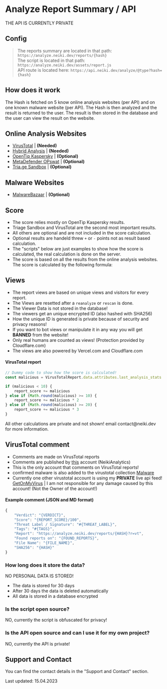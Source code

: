 # Analyze Report Summary / API

<p class="tip">THE API IS CURRENTLY PRIVATE</p>

## Config

  > The reports summary are located in that path: `https://analyze.neiki.dev/reports/{hash}` <br>
  > The script is located in that path: `https://analyze.neiki.dev/assets/report.js` <br>
  > API route is located here: `https://api.neiki.dev/analyze/@type?hash={hash}`

## How does it work

The Hash is fetched on 5 know online analysis websites (per API) and on one known malware website (per API). The Hash is then analyzed and the result is returned to the user. The result is then stored in the database and the user can view the result on the website.

## Online Analysis Websites

* [VirusTotal](https://www.virustotal.com/gui/home/upload) | **(Needed)**
* [Hybrid Analysis](https://www.hybrid-analysis.com/) | **(Needed)**
* [OpenTip Kaspersky](https://opentip.kaspersky.com/) | **(Optional)**
* [MetaDefender OPswat](https://metadefender.opswat.com/) | **(Optional)**
* [Tria.ge Sandbox](https://tria.ge/) | **(Optional)**

## Malware Websites

* [MalwareBazaar](https://bazaar.abuse.ch/browse/) | **(Optional)**

## Score

* The score relies mostly on OpenTip Kaspersky results.
* Triage Sandbox and VirusTotal are the second most important results.
* All others are optional and are not included in the score calculation.
* Optional results are handeld threw `+` or `-` points not as result based calculation.
* The "scripts" below are just examples to show how the score is calculated, the real calculation is done on the server.
* The score is based on all the results from the online analysis websites. The score is calculated by the following formula:

## Views

* The report views are based on unique views and visitors for every report.
* The Views are resetted after a `reanalyze` or `rescan` is done.
* The Viewer Data is not stored in the database!
* The viewers get an unique encrypted ID (also hashed with SHA256)
* How the unique ID is generated is private because of security and privacy reasons!
* If you want to bot views or manipulate it in any way you will get **BANNED** from the website!
* Only real humans are counted as views! (Protection provided by Cloudflare.com)
* The views are also powered by Vercel.com and Cloudflare.com

#### VirusTotal report

```js
// Dummy code to show how the score is calculated!
const malicious = VirusTotalReport.data.attributes.last_analysis_stats.malicious

if (malicious < 10) {
    report_score += malicious
} else if (Math.round(malicious) >= 10) {
    report_score += malicious * 2
} else if (Math.round(malicious) >= 20) {
    report_score += malicious * 3
}
```

<p class="warn"> All other calculations are private and not shown! email contact@neiki.dev for more information. </p>

## VirusTotal comment

* Comments are made on VirusTotal reports
* Comments are published by [this](https://www.virustotal.com/gui/user/NeikiAnalytics) account (NeikiAnalytics)
* This is the only account that comments on VirusTotal reports!
* confirmed malware is also added to the virustotal collection [Malware](https://www.virustotal.com/gui/collection/e8b07232ca57df01f81a2b5d485ad0016ffaff9bf834aaf7d1a565f93b616e0a)
* Currently one other virustotal account is using my **PRIVATE** live api feed! [GetOnMyVirus](https://www.virustotal.com/gui/user/GetOnMyVirus/comments) | I am not responsible for any damage caused by this account! (Not the Owner of the account!)

#### Example comment (JSON and MD format)

```js
{
    "Verdict": "{VERDICT}",
    "Score": "{REPORT_SCORE}/100",
    "Threat Label / Signature": "#{THREAT_LABEL}",
    "Tags": "#{TAGS}",
    "Report": "https://analyze.neiki.dev/reports/{HASH}?r=vt",
    "Found reports on": "{FOUND_REPORTS}",
    "File Name": "{FILE_NAME}",
    "SHA256": "{HASH}"
}
```

### How long does it store the data?
  <p class="warn"> NO PERSONAL DATA IS STORED! </p>

* The data is stored for 30 days
* After 30 days the data is deleted automatically
* All data is stored in a database encrypted

### Is the script open source? 
  <p class="warn"> NO, currently the script is obfuscated for privacy! </p>

### Is the API open source and can I use it for my own project? 
  <p class="warn"> NO, currently the API is private! </p>

## Support and Contact
You can find the contact details in the "Support and Contact" section.

<p class="warn"> Last updated: 15.04.2023 </p>